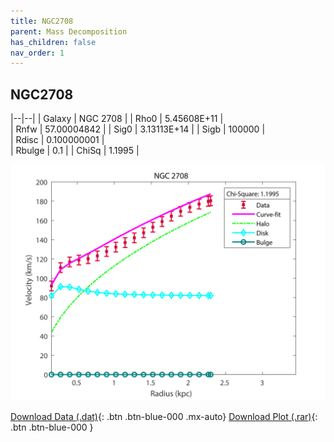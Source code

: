 ```yaml
---
title: NGC2708
parent: Mass Decomposition
has_children: false
nav_order: 1
---
```


## NGC2708

|--|--|
| Galaxy    | NGC 2708	 |
| Rho0     |	5.45608E+11		   |   
| Rnfw  | 57.00004842		  |
| Sig0     | 3.13113E+14		 |
| Sigb     | 100000		|  
| Rdisc  | 0.100000001		|   
| Rbulge      | 0.1	 | 
| ChiSq | 1.1995 |

![](/assets/plot/NGC2708.jpg)

[Download Data (.dat)](https://raw.githubusercontent.com/adhitya-spas/Database/gh-pages/assets/data/NGC2708.dat){: .btn .btn-blue-000 .mx-auto}
[Download Plot (.rar)](https://github.com/adhitya-spas/Database/blob/gh-pages/assets/plot/NGC2708.rar?raw=true){: .btn .btn-blue-000 }

